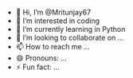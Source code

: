 - 👋 Hi, I’m @Mritunjay67
- 👀 I’m interested in coding
- 🌱 I’m currently learning in Python
- 💞️ I’m looking to collaborate on ...
- 📫 How to reach me ...
- 😄 Pronouns: ...
- ⚡ Fun fact: ...

<!---
Mritunjay67/Mritunjay67 is a ✨ special ✨ repository because its `README.md` (this file) appears on your GitHub profile.
You can click the Preview link to take a look at your changes.
--->
